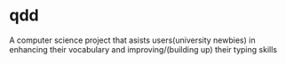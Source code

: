 # qdd
A computer science project that asists users(university newbies) in enhancing their vocabulary and improving/(building up) their typing skills
